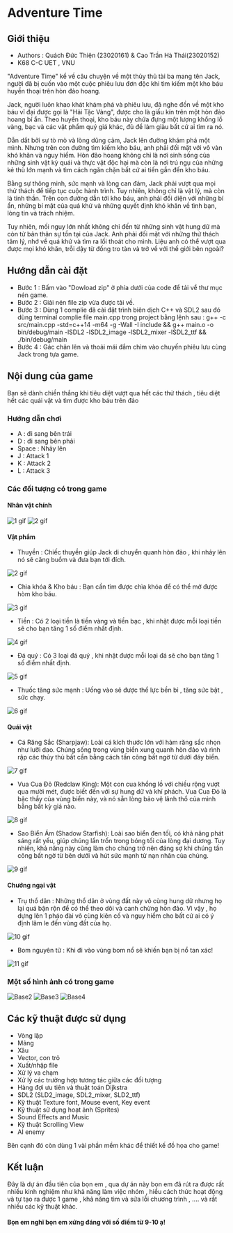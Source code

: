 # Adventure Time




## Giới thiệu
- Authors : Quách Đức Thiện (23020161) & Cao Trần Hà Thái(23020152)
- K68 C-C UET , VNU


"Adventure Time" kể về câu chuyện về một thủy thủ tài ba mang tên Jack, người đã bị cuốn vào một cuộc phiêu lưu đơn độc khi tìm kiếm một kho báu huyền thoại trên hòn đảo hoang.

Jack, người luôn khao khát khám phá và phiêu lưu, đã nghe đồn về một kho báu vĩ đại được gọi là "Hải Tặc Vàng", được cho là giấu kín trên một hòn đảo hoang bí ẩn. Theo huyền thoại, kho báu này chứa đựng một lượng khổng lồ vàng, bạc và các vật phẩm quý giá khác, đủ để làm giàu bất cứ ai tìm ra nó.

Dẫn dắt bởi sự tò mò và lòng dũng cảm, Jack lên đường khám phá một mình. Nhưng trên con đường tìm kiếm kho báu, anh phải đối mặt với vô vàn khó khăn và nguy hiểm. Hòn đảo hoang không chỉ là nơi sinh sống của những sinh vật kỳ quái và thực vật độc hại mà còn là nơi trú ngụ của những kẻ thù lớn mạnh và tìm cách ngăn chặn bất cứ ai tiến gần đến kho báu.

Bằng sự thông minh, sức mạnh và lòng can đảm, Jack phải vượt qua mọi thử thách để tiếp tục cuộc hành trình. Tuy nhiên, không chỉ là vật lý, mà còn là tinh thần. Trên con đường dẫn tới kho báu, anh phải đối diện với những bí ẩn, những bí mật của quá khứ và những quyết định khó khăn về tình bạn, lòng tin và trách nhiệm.

Tuy nhiên, mối nguy lớn nhất không chỉ đến từ những sinh vật hung dữ mà còn từ bản thân sự tồn tại của Jack. Anh phải đối mặt với những thử thách tâm lý, nhớ về quá khứ và tìm ra lối thoát cho mình. Liệu anh có thể vượt qua được mọi khó khăn, trỗi dậy từ đống tro tàn và trở về với thế giới bên ngoài?
## Hướng dẫn cài đặt 
- Bước 1 : Bấm vào "Dowload zip" ở phía dưới của code để tải về thư mục nén game.
- Bước 2 : Giải nén file zip vừa được tải về.
- Bước 3 : Dùng 1 complie đã cài đặt trình biên dịch C++ và SDL2 sau đó dùng terminal complie file main.cpp trong project bằng lệnh sau :
g++ -c src/main.cpp -std=c++14 -m64 -g -Wall -I include && g++ main.o -o bin/debug/main -lSDL2 -lSDL2_image -lSDL2_mixer -lSDL2_ttf && ./bin/debug/main
- Bước 4 : Gác chân lên và thoải mái đắm chìm vào chuyến phiêu lưu cùng Jack trong tựa game.
## Nội dung của game
Bạn sẽ dành chiền thắng khi tiêu diệt vượt qua hết các thử thách , tiêu diệt hết các quái vật và tìm được kho báu trên đảo
### Hướng dẫn chơi

- A : đi sang bên trái
- D : đi sang bên phải
- Space : Nhảy lên
- J : Attack 1
- K : Attack 2
- L : Attack 3
### Các đối tượng có trong game

#### Nhân vật chính
![1 gif](https://github.com/thienquach33/Adventure-Time/blob/main/assets/pic/player_run.gif)  ![2 gif](https://github.com/thienquach33/Adventure-Time/blob/main/assets/pic/player_attack.gif)

#### Vật phẩm
- Thuyền : Chiếc thuyền giúp Jack di chuyển quanh hòn đảo , khi nhảy lên nó sẽ căng buồm và đưa bạn tới đích.

![2 gif](https://github.com/thienquach33/Adventure-Time/blob/main/assets/pic/ship.gif)
- Chìa khóa & Kho báu : Bạn cần tìm được chìa khóa để có thể mở được hòm kho báu.

![3 gif](https://github.com/thienquach33/Advanture-Time-/blob/main/assets/pic/chest.gif)

- Tiền : Có 2 loại tiền là tiền vàng và tiền bạc , khi nhặt được mỗi loại tiền sẽ cho bạn tăng 1 số điểm nhất định.

![4 gif](https://github.com/thienquach33/Advanture-Time-/blob/main/assets/pic/coin.gif)

- Đá quý : Có 3 loại đá quý , khi nhặt được mỗi loại đá sẽ cho bạn tăng 1 số điểm nhất định.

![5 gif](https://github.com/thienquach33/Advanture-Time-/blob/main/assets/pic/diamod.gif)

- Thuốc tăng sức mạnh : Uống vào sẽ được thể lực bền bỉ , tăng sức bật , sức chạy.

![6 gif](https://github.com/thienquach33/Adventure-Time/blob/main/assets/pic/postion.gif)

#### Quái vật
- Cá Răng Sắc (Sharpjaw): Loài cá kích thước lớn với hàm răng sắc nhọn như lưỡi dao. Chúng sống trong vùng biển xung quanh hòn đảo và rình rập các thủy thủ bất cẩn bằng cách tấn công bất ngờ từ dưới đáy biển.

![7 gif](https://github.com/thienquach33/Advanture-Time-/blob/main/assets/pic/fish.gif)

- Vua Cua Đỏ (Redclaw King): Một con cua khổng lồ với chiều rộng vượt qua mười mét, được biết đến với sự hung dữ và khí phách. Vua Cua Đỏ là bậc thầy của vùng biển này, và nó sẵn lòng bảo vệ lãnh thổ của mình bằng bất kỳ giá nào.

![8 gif](https://github.com/thienquach33/Advanture-Time-/blob/main/assets/pic/king_crab.gif)

- Sao Biển Ám (Shadow Starfish): Loài sao biển đen tối, có khả năng phát sáng rất yếu, giúp chúng lẩn trốn trong bóng tối của lòng đại dương. Tuy nhiên, khả năng này cũng làm cho chúng trở nên đáng sợ khi chúng tấn công bất ngờ từ bên dưới và hút sức mạnh từ nạn nhân của chúng.

![9 gif](https://github.com/thienquach33/Advanture-Time-/blob/main/assets/pic/star.gif)

#### Chướng ngại vật

- Trụ thổ dân : Những thổ dân ở vùng đất này vô cùng hung dữ nhưng họ lại quá bận rộn để có thể theo dõi và canh chừng hòn đảo. Vì vậy , họ dựng lên 1 pháo đài vô cùng kiên cố và nguy hiểm cho bất cứ ai có ý định lăm le đến vùng đất của họ.

![10 gif](https://github.com/thienquach33/Advanture-Time-/blob/main/assets/pic/totem.gif)

- Bom nguyên tử : Khi đi vào vùng bom nổ sẽ khiến bạn bị nổ tan xác!

![11 gif](https://github.com/thienquach33/Adventure-Time/blob/main/assets/pic/bomb.gif)

### Một số hình ảnh có trong game

![Base2](https://github.com/thienquach33/Adventure-Time/blob/main/assets/pic/menu.png)  ![Base3](https://github.com/thienquach33/Adventure-Time/blob/main/assets/pic/setting.png)
![Base4](https://github.com/thienquach33/Adventure-Time/blob/main/assets/pic/game_over.png)

## Các kỹ thuật được sử dụng

- Vòng lặp
- Mảng 
- Xâu
- Vector, con trỏ
- Xuất/nhập file
- Xử lý va chạm
- Xử lý các trường hợp tương tác giữa các đối tượng
- Hàng đợi ưu tiên và thuật toán Dijkstra
- SDL2 (SLD2_image, SDL2_mixer, SLD2_ttf)
- Kỹ thuật Texture font, Mouse event, Key event
- Kỹ thuật sử dụng hoạt ảnh (Sprites)
- Sound Effects and Music
- Kỹ thuật Scrolling View
- AI enemy

Bên cạnh đó còn dùng 1 vài phần mềm khác để thiết kế đồ họa cho game!


## Kết luận
Đây là dự án đầu tiên của bọn em , qua dự án này bọn em đã rút ra được rất nhiều kinh nghiệm như khả năng làm việc nhóm , hiểu cách thức hoạt động và tự tạo ra được 1 game , khả năng tìm và sửa lỗi chương trình , .... và rất nhiều các kỹ thuật khác.

#### Bọn em nghĩ bọn em xứng đáng với số điểm từ 9-10 ạ!
